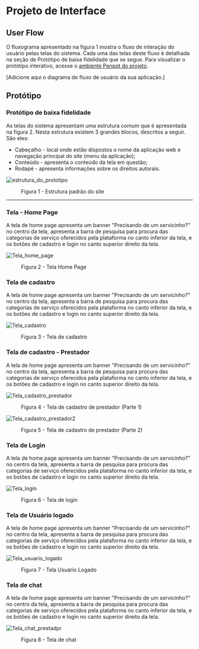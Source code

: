 
# Projeto de Interface

## User Flow

O fluxograma apresentado na figura 1 mostra o fluxo de interação do usuário pelas telas do sistema. Cada uma das telas deste fluxo é detalhada na seção de Protótipo de baixa fidelidade que se segue. Para visualizar o protótipo interativo, acesse o [ambiente Penpot do projeto](https://design.penpot.app/#/view/6e12068a-09a0-801a-8004-24997643a9c1?page-id=6e12068a-09a0-801a-8004-24997643a9c2&section=interactions&index=0&share-id=2bf3009f-0e08-815c-8004-318b892e5d59).

[Adicione aqui o diagrama de fluxo de usuário da sua aplicação.] 

## Protótipo

### Protótipo de baixa fidelidade

As telas do sistema apresentam uma estrutura comum que é apresentada na figura 2. Nesta estrutura existem 3 grandes blocos, descritos a seguir. São eles:
<ul>
 <li> Cabeçalho - local onde estão dispostos o nome da aplicação web e navegação principal do site (menu da aplicação);
 <li> Conteúdo - apresenta o conteúdo da tela em questão;
 <li> Rodapé - apresenta informações sobre os direitos autorais.
</ul>

![estrutura_do_prototipo](https://github.com/ICEI-PUC-Minas-PMV-ADS/pmv-ads-2024-1-e1-proj-web-t09-pmv-ads-2024-1-e1-projservicein/blob/main/documentos/img/estrutura_do_prototipo.png)

<figure>
     <figcaption>Figura 1 - Estrutura padrão do site</figcaption>
</figure>
<hr>

<h3><b>Tela - Home Page</b></h3>
<p> A tela de home page apresenta um banner "Precisando de um servicinho?" no centro da tela, apresenta a barra de pesquisa para procura das categorias de serviço oferecidos pela plataforma no canto inferior da tela, e os botões de cadastro e login no canto superior direito da tela.</p>

![Tela_home_page](https://github.com/ICEI-PUC-Minas-PMV-ADS/pmv-ads-2024-1-e1-proj-web-t09-pmv-ads-2024-1-e1-projservicein/blob/main/documentos/img/Tela_home_page.png)

<figure>
      <figcaption>Figura 2 - Tela Home Page</figcaption>
</figure>
 
<h3><b>Tela de cadastro</b></h3>
<p> A tela de home page apresenta um banner "Precisando de um servicinho?" no centro da tela, apresenta a barra de pesquisa para procura das categorias de serviço oferecidos pela plataforma no canto inferior da tela, e os botões de cadastro e login no canto superior direito da tela.</p>

![Tela_cadastro](https://github.com/ICEI-PUC-Minas-PMV-ADS/pmv-ads-2024-1-e1-proj-web-t09-pmv-ads-2024-1-e1-projservicein/blob/main/documentos/img/Tela_cadastro.png)

<figure>
      <figcaption>Figura 3 - Tela de cadastro</figcaption>
</figure>

<h3><b>Tela de cadastro - Prestador</b></h3>
<p> A tela de home page apresenta um banner "Precisando de um servicinho?" no centro da tela, apresenta a barra de pesquisa para procura das categorias de serviço oferecidos pela plataforma no canto inferior da tela, e os botões de cadastro e login no canto superior direito da tela.</p>

![Tela_cadastro_prestador](https://github.com/ICEI-PUC-Minas-PMV-ADS/pmv-ads-2024-1-e1-proj-web-t09-pmv-ads-2024-1-e1-projservicein/blob/main/documentos/img/Tela_cadastro_prestador.png)

<figure>
      <figcaption>Figura 4 - Tela de cadastro de prestador (Parte 1)</figcaption>
</figure>

![Tela_cadastro_prestador2](https://github.com/ICEI-PUC-Minas-PMV-ADS/pmv-ads-2024-1-e1-proj-web-t09-pmv-ads-2024-1-e1-projservicein/blob/main/documentos/img/Tela_cadastro_prestador2.png)

<figure>
      <figcaption>Figura 5 - Tela de cadastro de prestador (Parte 2)</figcaption>
</figure>

<h3><b>Tela de Login</b></h3>
<p> A tela de home page apresenta um banner "Precisando de um servicinho?" no centro da tela, apresenta a barra de pesquisa para procura das categorias de serviço oferecidos pela plataforma no canto inferior da tela, e os botões de cadastro e login no canto superior direito da tela.</p>

![Tela_login](https://github.com/ICEI-PUC-Minas-PMV-ADS/pmv-ads-2024-1-e1-proj-web-t09-pmv-ads-2024-1-e1-projservicein/blob/main/documentos/img/Tela_login.png)

<figure>
      <figcaption>Figura 6 - Tela de login</figcaption>
</figure>

<h3><b>Tela de Usuário logado</b></h3>
<p> A tela de home page apresenta um banner "Precisando de um servicinho?" no centro da tela, apresenta a barra de pesquisa para procura das categorias de serviço oferecidos pela plataforma no canto inferior da tela, e os botões de cadastro e login no canto superior direito da tela.</p>

![Tela_usuario_logado](https://github.com/ICEI-PUC-Minas-PMV-ADS/pmv-ads-2024-1-e1-proj-web-t09-pmv-ads-2024-1-e1-projservicein/blob/main/documentos/img/Tela_usu%C3%A1rio_logado.png)

<figure>
      <figcaption>Figura 7 - Tela Usuário Logado</figcaption>
</figure>

<h3><b>Tela de chat</b></h3>
<p> A tela de home page apresenta um banner "Precisando de um servicinho?" no centro da tela, apresenta a barra de pesquisa para procura das categorias de serviço oferecidos pela plataforma no canto inferior da tela, e os botões de cadastro e login no canto superior direito da tela.</p>

![Tela_chat_prestadpr](https://github.com/ICEI-PUC-Minas-PMV-ADS/pmv-ads-2024-1-e1-proj-web-t09-pmv-ads-2024-1-e1-projservicein/blob/main/documentos/img/Tela_chat_prestador.png)

<figure>
      <figcaption>Figura 8 - Tela de chat</figcaption>
</figure>


